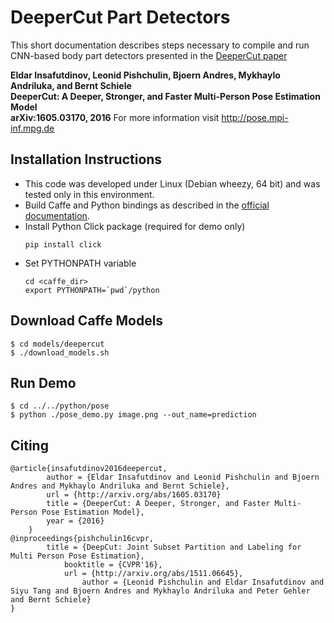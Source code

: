 # DeeperCut Part Detectors

This short documentation describes steps necessary to compile and run CNN-based body part detectors presented in the [DeeperCut paper](http://arxiv.org/abs/1605.03170)

**Eldar Insafutdinov, Leonid Pishchulin, Bjoern Andres, Mykhaylo Andriluka, and Bernt Schiele   
DeeperCut:  A Deeper, Stronger, and Faster Multi-Person Pose Estimation Model   
arXiv:1605.03170, 2016**
For more information visit http://pose.mpi-inf.mpg.de

## Installation Instructions
- This code was developed under Linux (Debian wheezy, 64 bit) and was tested only in this environment.
- Build Caffe and Python bindings as described in the [official documentation](http://caffe.berkeleyvision.org/installation.html).
- Install Python Click package (required for demo only)
    ```
    pip install click
    ```
- Set PYTHONPATH variable
    ```
    cd <caffe_dir>
    export PYTHONPATH=`pwd`/python
    ```
## Download Caffe Models
```
$ cd models/deepercut
$ ./download_models.sh
```
## Run Demo
```
$ cd ../../python/pose
$ python ./pose_demo.py image.png --out_name=prediction
```

## Citing
```
@article{insafutdinov2016deepercut,
        author = {Eldar Insafutdinov and Leonid Pishchulin and Bjoern Andres and Mykhaylo Andriluka and Bernt Schiele},
        url = {http://arxiv.org/abs/1605.03170}
        title = {DeeperCut: A Deeper, Stronger, and Faster Multi-Person Pose Estimation Model},
        year = {2016}
    }
@inproceedings{pishchulin16cvpr,
	    title = {DeepCut: Joint Subset Partition and Labeling for Multi Person Pose Estimation},
	        booktitle = {CVPR'16},
		    url = {http://arxiv.org/abs/1511.06645},
		        author = {Leonid Pishchulin and Eldar Insafutdinov and Siyu Tang and Bjoern Andres and Mykhaylo Andriluka and Peter Gehler and Bernt Schiele}
}
```
